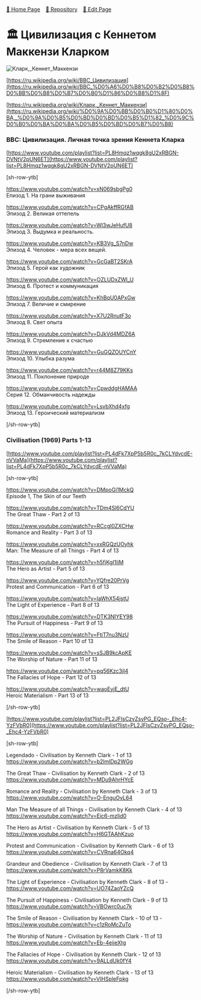 <style>
	@import url("/utils/css/bootstrap-grid.css");
	@import url("/utils/css/iframe-youtube.css");
</style>
<script src="/shortcutsjs/shortcuts-v4.js" defer></script>


 [🚀 Home Page](https://andrewalevin.github.io/) &ensp;  [🏰 Repository](https://github.com/andrewalevin/andrewalevin.github.io) &ensp;  [🔨 Edit Page](https://github.com/andrewalevin/andrewalevin.github.io/edit/main/civilization.md)




# 🏛 Цивилизация c Кеннетом Маккензи Кларком


![Кларк,_Кеннет_Маккензи](https://github.com/andrewalevin/andrewalevin.github.io/assets/155118488/20b508af-7d6f-47ab-8599-0da5afe3791b)



[https://ru.wikipedia.org/wiki/BBC_Цивилизация](https://ru.wikipedia.org/wiki/BBC_%D0%A6%D0%B8%D0%B2%D0%B8%D0%BB%D0%B8%D0%B7%D0%B0%D1%86%D0%B8%D1%8F)

[https://ru.wikipedia.org/wiki/Кларк,_Кеннет_Маккензи](https://ru.wikipedia.org/wiki/%D0%9A%D0%BB%D0%B0%D1%80%D0%BA,_%D0%9A%D0%B5%D0%BD%D0%BD%D0%B5%D1%82_%D0%9C%D0%B0%D0%BA%D0%BA%D0%B5%D0%BD%D0%B7%D0%B8)


### BBC: Цивилизация. Личная точка зрения Кеннета Кларка

[https://www.youtube.com/playlist?list=PL8Hmqz1wqgk8gU2xRBGN-DVNtV2pUN6ET](https://www.youtube.com/playlist?list=PL8Hmqz1wqgk8gU2xRBGN-DVNtV2pUN6ET)

[sh-row-ytb]

https://www.youtube.com/watch?v=xN069sbgPg0  
Епизод 1. На грани выживания

https://www.youtube.com/watch?v=CPgAkffRGfAB  
Эпизод 2. Великая оттепель

https://www.youtube.com/watch?v=Wl3wJeHufU8  
Эпизод 3. Выдумка и реальность.

https://www.youtube.com/watch?v=KB3Vg_S7nDw  
Эпизод 4. Человек - мера всех вещей.

https://www.youtube.com/watch?v=GcGaBT2SKrA  
Эпизод 5. Герой как художник

https://www.youtube.com/watch?v=OZLUDxZWI_U  
Эпизод 6. Протест и коммуникация

https://www.youtube.com/watch?v=KhBqU0APxGw  
Эпизод 7. Величие и смирение

https://www.youtube.com/watch?v=X7U2RnutF3o  
Эпизод 8. Свет опыта

https://www.youtube.com/watch?v=DJkVd4MDZ6A  
Эпизод 9. Стремление к счастью

https://www.youtube.com/watch?v=GuGQZOUYCnY  
Эпизод 10. Улыбка разума

https://www.youtube.com/watch?v=r44M8Z79KKs  
Эпизод 11. Поклонение природе

https://www.youtube.com/watch?v=CpwddgHAMAA  
Серия 12. Обманчивость надежды

https://www.youtube.com/watch?v=LsvbXhd4xfg  
Эпизод 13. Героический материализм

[/sh-row-ytb]




### Civilisation (1969) Parts 1-13

[https://www.youtube.com/playlist?list=PL4dFk7XpP5b5R0c_7kCLYdvcdE-nVVaMa](https://www.youtube.com/playlist?list=PL4dFk7XpP5b5R0c_7kCLYdvcdE-nVVaMa)


[sh-row-ytb]

https://www.youtube.com/watch?v=DMpoGi1MckQ   
Episode 1, The Skin of our Teeth

https://www.youtube.com/watch?v=TDm4Sl6CdYU  
The Great Thaw - Part 2 of 13 

https://www.youtube.com/watch?v=RCcgl0ZXCHw  
Romance and Reality - Part 3 of 13 

https://www.youtube.com/watch?v=xxRGQzUOyhk  
Man: The Measure of all Things - Part 4 of 13 

https://www.youtube.com/watch?v=h5fjKgI1ljM  
The Hero as Artist - Part 5 of 13 

https://www.youtube.com/watch?v=YQfre20PrVg  
Protest and Communication - Part 6 of 13 

https://www.youtube.com/watch?v=IaWhX54jstU  
The Light of Experience - Part 8 of 13 

https://www.youtube.com/watch?v=DTK3NIYEY98  
The Pursuit of Happiness - Part 9 of 13

https://www.youtube.com/watch?v=FtiT7nu3NzU  
The Smile of Reason - Part 10 of 13 

https://www.youtube.com/watch?v=sSJB9kcApKE  
The Worship of Nature - Part 11 of 13 

https://www.youtube.com/watch?v=pq56Kzc3jI4  
The Fallacies of Hope - Part 12 of 13 

https://www.youtube.com/watch?v=waoEyjE_dtU  
Heroic Materialism - Part 13 of 13

[/sh-row-ytb]


[https://www.youtube.com/playlist?list=PL2JFIsCzvZsyPG_EQso-_Ehc4-YzFVbR0](https://www.youtube.com/playlist?list=PL2JFIsCzvZsyPG_EQso-_Ehc4-YzFVbR0)



[sh-row-ytb]


Legendado - Civilisation by Kenneth Clark - 1 of 13
https://www.youtube.com/watch?v=b2lmlDp2WGg


The Great Thaw - Civilisation by Kenneth Clark - 2 of 13
https://www.youtube.com/watch?v=MDu9AhrHYcE


Romance and Reality - Civilisation by Kenneth Clark - 3 of 13
https://www.youtube.com/watch?v=O-EnguOvL64


Man The Measure of all Things - Civilisation by Kenneth Clark - 4 of 13
https://www.youtube.com/watch?v=Eic6-mzlid0


The Hero as Artist - Civilisation by Kenneth Clark - 5 of 13
https://www.youtube.com/watch?v=H6GTAAhKzuo


Protest and Communication - Civilisation by Kenneth Clark - 6 of 13
https://www.youtube.com/watch?v=CVRna64Okq4


Grandeur and Obedience - Civilisation by Kenneth Clark - 7 of 13
https://www.youtube.com/watch?v=P8rVamkK8Kk


The Light of Experience - Civilisation by Kenneth Clark - 8 of 13 -
https://www.youtube.com/watch?v=UO74ZaoYZcQ


The Pursuit of Happiness - Civilisation by Kenneth Clark - 9 of 13
https://www.youtube.com/watch?v=VBOwrc0uc7k


The Smile of Reason - Civilisation by Kenneth Clark - 10 of 13 -
https://www.youtube.com/watch?v=c1zRoMcZuTo


The Worship of Nature - Civilisation by Kenneth Clark - 11 of 13
https://www.youtube.com/watch?v=Eb-4eiieXtg


The Fallacies of Hope - Civilisation by Kenneth Clark - 12 of 13
https://www.youtube.com/watch?v=9ALLdUk0fY4


Heroic Materialism - Civilisation by Kenneth Clark - 13 of 13
https://www.youtube.com/watch?v=VIHSpleFpkg

[/sh-row-ytb]













